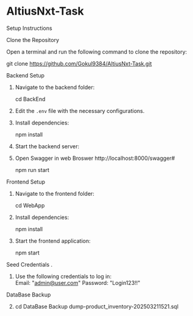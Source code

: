 # AltiusNxt-Task

Setup Instructions

Clone the Repository  

Open a terminal and run the following command to clone the repository:

git clone https://github.com/Gokul9384/AltiusNxt-Task.git


Backend Setup 

1. Navigate to the backend folder:  

   cd BackEnd

2. Edit the `.env` file with the necessary configurations.  

3. Install dependencies:  

   npm install

4. Start the backend server:  

5. Open Swagger in web Broswer http://localhost:8000/swagger#

   npm run start


Frontend Setup  

1. Navigate to the frontend folder:  

   cd WebApp

2. Install dependencies:  

   npm install

3. Start the frontend application:  

   npm start


Seed Credentials  .

1. Use the following credentials to log in:  
  Email: "admin@user.com"
  Password:  "Login123!!"  

DataBase Backup

2. cd DataBase Backup
       dump-product_inventory-202503211521.sql

